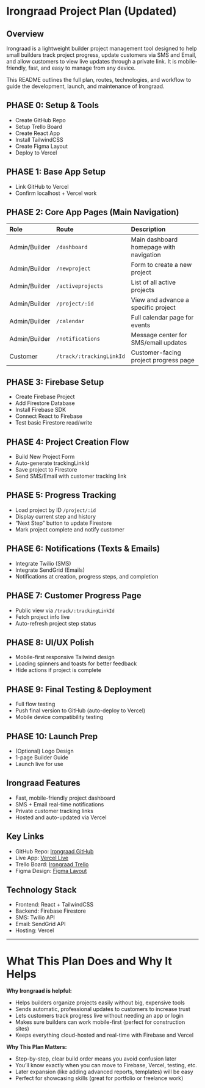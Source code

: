 
# Irongraad Project Plan (Updated)

## Overview

Irongraad is a lightweight builder project management tool designed to help small builders track project progress, update customers via SMS and Email, and allow customers to view live updates through a private link. It is mobile-friendly, fast, and easy to manage from any device.

This README outlines the full plan, routes, technologies, and workflow to guide the development, launch, and maintenance of Irongraad.

## PHASE 0: Setup & Tools
- Create GitHub Repo
- Setup Trello Board
- Create React App
- Install TailwindCSS
- Create Figma Layout
- Deploy to Vercel

## PHASE 1: Base App Setup
- Link GitHub to Vercel
- Confirm localhost + Vercel work

## PHASE 2: Core App Pages (Main Navigation)
| Role | Route | Description |
|:----|:----|:----|
| Admin/Builder | `/dashboard` | Main dashboard homepage with navigation |
| Admin/Builder | `/newproject` | Form to create a new project |
| Admin/Builder | `/activeprojects` | List of all active projects |
| Admin/Builder | `/project/:id` | View and advance a specific project |
| Admin/Builder | `/calendar` | Full calendar page for events |
| Admin/Builder | `/notifications` | Message center for SMS/email updates |
| Customer | `/track/:trackingLinkId` | Customer-facing project progress page |

## PHASE 3: Firebase Setup
- Create Firebase Project
- Add Firestore Database
- Install Firebase SDK
- Connect React to Firebase
- Test basic Firestore read/write

## PHASE 4: Project Creation Flow
- Build New Project Form
- Auto-generate trackingLinkId
- Save project to Firestore
- Send SMS/Email with customer tracking link

## PHASE 5: Progress Tracking
- Load project by ID `/project/:id`
- Display current step and history
- “Next Step” button to update Firestore
- Mark project complete and notify customer

## PHASE 6: Notifications (Texts & Emails)
- Integrate Twilio (SMS)
- Integrate SendGrid (Emails)
- Notifications at creation, progress steps, and completion

## PHASE 7: Customer Progress Page
- Public view via `/track/:trackingLinkId`
- Fetch project info live
- Auto-refresh project step status

## PHASE 8: UI/UX Polish
- Mobile-first responsive Tailwind design
- Loading spinners and toasts for better feedback
- Hide actions if project is complete

## PHASE 9: Final Testing & Deployment
- Full flow testing
- Push final version to GitHub (auto-deploy to Vercel)
- Mobile device compatibility testing

## PHASE 10: Launch Prep
- (Optional) Logo Design
- 1-page Builder Guide
- Launch live for use

## Irongraad Features
- Fast, mobile-friendly project dashboard
- SMS + Email real-time notifications
- Private customer tracking links
- Hosted and auto-updated via Vercel

## Key Links
- GitHub Repo: [Irongraad GitHub](https://github.com/Jilianking/irongraad-progress)
- Live App: [Vercel Live](https://irongraad.vercel.app)
- Trello Board: [Irongraad Trello](https://trello.com/b/KUepfMBH/irongraad-projects)
- Figma Design: [Figma Layout](https://www.figma.com/design/s3BQnY9Zrrd3GfcTin3KIo/Irongraad-Dashboard?node-id=6-4&t=viawz6qNflqKFdWz-0)

## Technology Stack
- Frontend: React + TailwindCSS
- Backend: Firebase Firestore
- SMS: Twilio API
- Email: SendGrid API
- Hosting: Vercel

---

# What This Plan Does and Why It Helps

**Why Irongraad is helpful:**
- Helps builders organize projects easily without big, expensive tools
- Sends automatic, professional updates to customers to increase trust
- Lets customers track progress live without needing an app or login
- Makes sure builders can work mobile-first (perfect for construction sites)
- Keeps everything cloud-hosted and real-time with Firebase and Vercel

**Why This Plan Matters:**
- Step-by-step, clear build order means you avoid confusion later
- You’ll know exactly when you can move to Firebase, Vercel, testing, etc.
- Later expansion (like adding advanced reports, templates) will be easy
- Perfect for showcasing skills (great for portfolio or freelance work)
